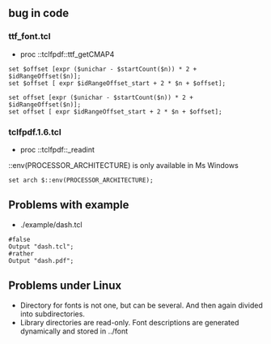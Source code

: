 ## bug in code
### ttf_font.tcl
+ proc ::tclfpdf::ttf_getCMAP4
```
set $offset [expr ($unichar - $startCount($n)) * 2 + $idRangeOffset($n)];
set $offset [ expr $idRangeOffset_start + 2 * $n + $offset]; 
```
```
set offset [expr ($unichar - $startCount($n)) * 2 + $idRangeOffset($n)];
set offset [ expr $idRangeOffset_start + 2 * $n + $offset]; 
```

### tclfpdf.1.6.tcl
+ proc ::tclfpdf::_readint

::env(PROCESSOR_ARCHITECTURE) is only available in Ms Windows
```
set arch $::env(PROCESSOR_ARCHITECTURE);
```

## Problems with example
+ ./example/dash.tcl

```
#false
Output "dash.tcl";
#rather
Output "dash.pdf";
```

## Problems under Linux

+ Directory for fonts is not one, but can be several. And then again divided into subdirectories.
+ Library directories are read-only. Font descriptions are generated dynamically and stored in ../font
